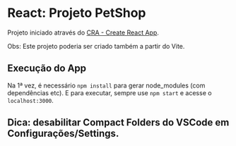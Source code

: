 # React: Projeto PetShop

Projeto iniciado através do [CRA - Create React App](https://github.com/facebook/create-react-app).

Obs: Este projeto poderia ser criado também a partir do Vite.

## Execução do App

Na 1ª vez, é necessário `npm install` para gerar node_modules (com dependências etc).
E para executar, sempre use `npm start` e acesse o `localhost:3000`.

## Dica: desabilitar Compact Folders do VSCode em Configurações/Settings.
